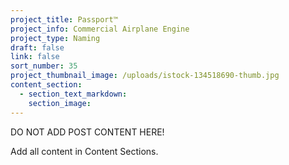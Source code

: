 ```yaml
---
project_title: Passport™
project_info: Commercial Airplane Engine
project_type: Naming
draft: false
link: false
sort_number: 35
project_thumbnail_image: /uploads/istock-134518690-thumb.jpg
content_section:
  - section_text_markdown:
    section_image:
---
```



DO NOT ADD POST CONTENT HERE!

Add all content in Content Sections.